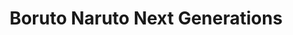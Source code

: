 --- 
title: "Boruto Naruto Next Generations"
publishdate: "2019-8-4T16:48:46+02:00"
src: "https://365manga.net/manga/boruto-naruto-next-generations"
image: "https://data.365manga.net/images/thumbnails/6697-boruto-naruto-next-generations.jpg"
description: "Naruto was a young shinobi with an incorrigible knack for mischief. He achieved his dream to become the greatest ninja in the village and his face sits atop the Hokage monument. But this is not his story... A new generation of ninja are ready to take the stage, led by Naruto's own son, Boruto! (Source: VIZ Media)"
---